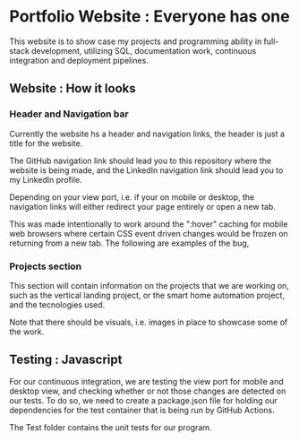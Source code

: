 # Portfolio Website : Everyone has one
This website is to show case my projects and programming ability in full-stack development, utilizing SQL, documentation work, continuous integration and deployment pipelines.

## Website : How it looks
### Header and Navigation bar
Currently the website hs a header and navigation links, the header is just a title for the website.

The GitHub navigation link should lead you to this repository where the website is being made,
and the LinkedIn navigation link should lead you to my LinkedIn profile.

Depending on your view port, i.e. if your on mobile or desktop, the navigation links will either redirect your page entirely or open a new tab.

This was made intentionally to work around the ":hover" caching for mobile web browsers where certain CSS event driven changes would be frozen on returning from a new tab. The following are examples of the bug,

### Projects section
This section will contain information on the projects that we are working on, such as the
vertical landing project, or the smart home automation project, and the tecnologies used.

Note that there should be visuals, i.e. images in place to showcase some of the work.

## Testing : Javascript
For our continuous integration, we are testing the view port for mobile and desktop view, and checking whether or not those changes are detected on our tests.
To do so, we need to create a package.json file for holding our dependencies for the test container that is being run by GitHub Actions.

The Test folder contains the unit tests for our program.